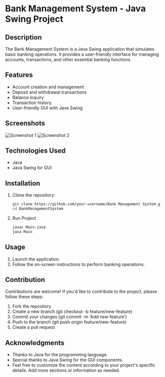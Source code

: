 # Bank Management System - Java Swing Project

## Description
The Bank Management System is a Java Swing application that simulates basic banking operations. It provides a user-friendly interface for managing accounts, transactions, and other essential banking functions.

## Features
- Account creation and management
- Deposit and withdrawal transactions
- Balance inquiry
- Transaction history
- User-friendly GUI with Java Swing

## Screenshots
![Screenshot 1](screenshot/1.png)
![Screenshot 2](screenshot/2.png)

## Technologies Used
- Java
- Java Swing for GUI

## Installation
1. Clone the repository:
   ```bash
   git clone https://github.com/your-username/Bank Management System.git
   cd BankManagementSystem
   
   ```
2. Run Project
   ```bash
   javac Main.java
   java Main
   ```
## Usage
1. Launch the application.
2. Follow the on-screen instructions to perform banking operations.

## Contribution
Contributions are welcome! If you'd like to contribute to the project, please follow these steps:

1. Fork the repository
2. Create a new branch (git checkout -b feature/new-feature)
3. Commit your changes (git commit -m 'Add new feature')
4. Push to the branch (git push origin feature/new-feature)
5. Create a pull request

## Acknowledgments
- Thanks to Java for the programming language.
- Special thanks to Java Swing for the GUI components.
- Feel free to customize the content according to your project's specific details. Add more sections or information as needed.
